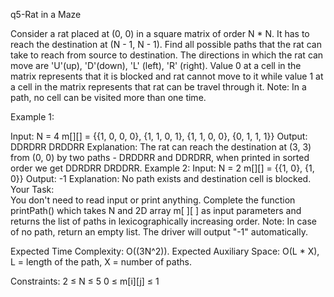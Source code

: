 q5-Rat in a Maze

Consider a rat placed at (0, 0) in a square matrix of order N * N. It has to reach the destination at (N - 1, N - 1). Find all possible paths that the rat can take to reach from source to destination. The directions in which the rat can move are 'U'(up), 'D'(down), 'L' (left), 'R' (right). Value 0 at a cell in the matrix represents that it is blocked and rat cannot move to it while value 1 at a cell in the matrix represents that rat can be travel through it.
Note: In a path, no cell can be visited more than one time.

Example 1:

Input:
N = 4
m[][] = {{1, 0, 0, 0},
         {1, 1, 0, 1}, 
         {1, 1, 0, 0},
         {0, 1, 1, 1}}
Output:
DDRDRR DRDDRR
Explanation:
The rat can reach the destination at 
(3, 3) from (0, 0) by two paths - DRDDRR 
and DDRDRR, when printed in sorted order 
we get DDRDRR DRDDRR.
Example 2:
Input:
N = 2
m[][] = {{1, 0},
         {1, 0}}
Output:
-1
Explanation:
No path exists and destination cell is 
blocked.
Your Task:  
You don't need to read input or print anything. Complete the function printPath() which takes N and 2D array m[ ][ ] as input parameters and returns the list of paths in lexicographically increasing order. 
Note: In case of no path, return an empty list. The driver will output "-1" automatically.

Expected Time Complexity: O((3N^2)).
Expected Auxiliary Space: O(L * X), L = length of the path, X = number of paths.

Constraints:
2 ≤ N ≤ 5
0 ≤ m[i][j] ≤ 1
